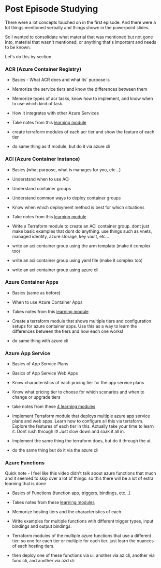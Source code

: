# Post Episode Studying

There were a lot concepts touched on in the first episode. And there were a lot things mentioned verbally and things shown in the powerpoint slides. 

So I wanted to consolidate what material that was mentioned but not gone into, material that wasn't mentioned, or anything that's important and needs to be known.


Let's do this by section


### ACR (Azure Container Registry)

- Basics - What ACR does and what its' purpose is

- Memorize the service tiers and know the differences between them

- Memorize types of acr tasks, know how to implement, and know when to use which kind of task.

- How it integrates with other Azure Services

- Take notes from this [learning module](https://learn.microsoft.com/en-us/training/modules/publish-container-image-to-azure-container-registry/)

- create terraform modules of each acr tier and show the feature of each tier

- do same thing as tf module, but do it via azure cli

### ACI (Azure Container Instance)

- Basics (what purpose, what is manages for you, etc...)

- Understand when to use ACI

- Understand container groups

- Understand common ways to deploy container groups

- Know when which deployment method is best for which situations

- Take notes from this [learning module](https://learn.microsoft.com/en-us/training/modules/create-run-container-images-azure-container-instances/)

- Write a Terraform module to create an ACI container group. dont just make basic examples that dont do anything. use things such as vnets, managed identity, azure storage, key vault, etc... 

- write an aci container group using the arm template (make it complex too)
- write an aci container group using yaml file (make it complex too)

- write an aci container group using azure cli



### Azure Container Apps

- Basics (same as before)

- When to use Azure Container Apps

- Takes notes from this [learning module](https://learn.microsoft.com/en-us/training/modules/implement-azure-container-apps/)

- Create a terraform module that shows multiple tiers and configuration setups for azure container apps. Use this as a way to learn the differences between the tiers and how each one works!

- do same thing with azure cli


### Azure App Service

- Basics of App Service Plans

- Basics of App Service Web Apps

- Know characteristics of each pricing tier for the app service plans

- Know what pricing tier to choose for which scenarios and when to change or upgrade tiers

- take notes from these [4 learning modules](https://learn.microsoft.com/en-us/training/paths/create-azure-app-service-web-apps/)


- Implement Terraform module that deploys multiple azure app service plans and web apps. Learn how to configure all this via terraform. Explore the features of each tier in this. Actually take your time to learn it. Dont rush through it! Just slow down and soak it all in.

- Implement the same thing the terraform does, but do it through the ui.

- do the same thing but do it via the azure cli



### Azure Functions

Quick note - I feel like this video didn't talk about azure functions that much and it seemed to skip over a lot of things. so this there will be a lot of extra learning that is done

- Basics of Functions (function app, triggers, bindings, etc...)

- Takes notes from these [learning modules](https://learn.microsoft.com/en-us/training/paths/implement-azure-functions/)

- Memorize hosting tiers and the characteristics of each

- Write examples for multiple functions wtih different trigger types, input bindings and output bindings.

- Terraform modules of the multiple azure functions that use a different tier. so one for each tier or multiple for each tier. just learn the nuances of each hosting tiers.

- then deploy one of these functions via ui, another via az cli, another via func cli, and another via azd cli